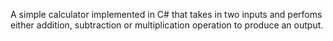 A simple calculator implemented in C# that takes in two inputs and perfoms either addition, subtraction or multiplication operation to produce an output.